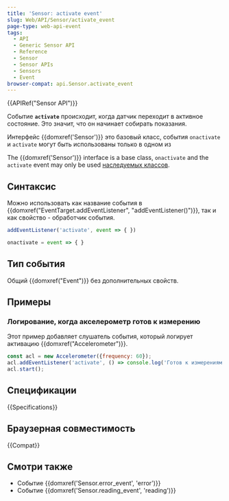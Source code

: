 ```yaml
---
title: 'Sensor: activate event'
slug: Web/API/Sensor/activate_event
page-type: web-api-event
tags:
  - API
  - Generic Sensor API
  - Reference
  - Sensor
  - Sensor APIs
  - Sensors
  - Event
browser-compat: api.Sensor.activate_event
---
```

{{APIRef("Sensor API")}}

Событие **`activate`** происходит, когда датчик переходит в активное состояние. Это значит, что он начинает собирать показания.

Интерфейс {{domxref('Sensor')}} это базовый класс, события `onactivate` и `activate` могут быть использованы только в одном из 

The {{domxref('Sensor')}} interface is a base class, `onactivate` and the `activate` event may only be used [наследуемых классов](/ru/docs/Web/API/Sensor#interfaces_based_on_sensor).

## Синтаксис

Можно использовать как название события в {{domxref("EventTarget.addEventListener", "addEventListener()")}}, так и как свойство - обработчик события.


```js
addEventListener('activate', event => { })

onactivate = event => { }
```

## Тип события

Общий {{domxref("Event")}} без дополнительных свойств.

## Примеры

### Логирование, когда акселерометр готов к измерению

Этот пример добавляет слушатель события, который логирует активацию {{domxref("Accelerometer")}}.

```js
const acl = new Accelerometer({frequency: 60});
acl.addEventListener('activate', () => console.log('Готов к измерениям.'));
acl.start();
```

## Спецификации

{{Specifications}}

## Браузерная совместимость

{{Compat}}

## Смотри также

- Событие {{domxref('Sensor.error_event', 'error')}}
- Событие {{domxref('Sensor.reading_event', 'reading')}}
